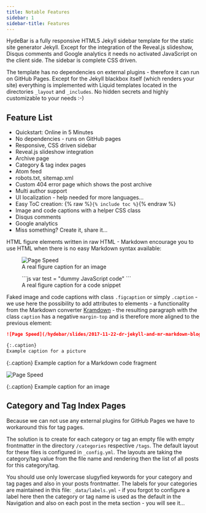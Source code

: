 ```yaml
---
title: Notable Features
sidebar: 1
sidebar-title: Features
---
```


HydeBar is a fully responsive HTML5 Jekyll sidebar template for the static site generator Jekyll. Except for the integration of the Reveal.js slideshow, Disqus comments and Google analytics it needs no activated JavaScript on the client side. The sidebar is complete CSS driven.

The template has no dependencies on external plugins - therefore it can run on GitHub Pages. Except for the Jekyll blackbox itself (which renders your site) everything is implemented with Liquid templates located in the directories `_layout` and `_includes`. No hidden secrets and highly customizable to your needs :-)

## Feature List

- Quickstart: Online in 5 Minutes
- No dependencies - runs on GitHub pages
- Responsive, CSS driven sidebar
- Reveal.js slideshow integration
- Archive page
- Category & tag index pages
- Atom feed
- robots.txt, sitemap.xml
- Custom 404 error page which shows the post archive
- Multi author support
- UI localization - help needed for more languages...
- Easy ToC creation: {% raw %}`{% include toc %}`{% endraw %}
- Image and code captions with a helper CSS class
- Disqus comments
- Google analytics
- Miss something? Create it, share it...

HTML figure elements written in raw HTML - Markdown encourage you to use HTML when there is no easy Markdown syntax available:

<figure markdown="0">
<img
  src="/hydebar/slides/2017-11-22-dr-jekyll-and-mr-markdown-bloggen-fuer-entwickler/assets/page-speed-statisch-desktop.png"
  alt="Page Speed" />
<figcaption>A real figure caption for an image</figcaption>
</figure>


<figure markdown="1">
```js
var test = "dummy JavaScript code"
```
<figcaption>A real figure caption for a code snippet</figcaption>
</figure>


Faked image and code captions with class `.figcaption` or simply `.caption` - we use here the possibility to add attributes to elements - a functionality from the Markdown converter [Kramdown](https://kramdown.gettalong.org/syntax.html#attribute-list-definitions) - the resulting paragraph with the class `caption` has a negative `margin-top` and is therefore more aligned to the previous element:

```md
![Page Speed](/hydebar/slides/2017-11-22-dr-jekyll-and-mr-markdown-bloggen-fuer-entwickler/assets/page-speed-statisch-desktop.png)

{:.caption}
Example caption for a picture
```

{:.caption}
Example caption for a Markdown code fragment


![Page Speed](/hydebar/slides/2017-11-22-dr-jekyll-and-mr-markdown-bloggen-fuer-entwickler/assets/page-speed-statisch-mobil.png)

{:.caption}
Example caption for an image


## Category and Tag Index Pages

Because we can not use any external plugins for GitHub Pages we have to workaround this for tag pages.

The solution is to create for each category or tag an empty file with empty frontmatter in the directory `/categories` respective `/tags`. The default layout for these files is configured in `_config.yml`. The layouts  are taking the category/tag value from the file name and rendering then the list of all posts for this category/tag.

You should use only lowercase slugyfied keywords for your category and tag pages and also in your posts frontmatter. The labels for your categories are maintained in this file: `_data/labels.yml` - if you forgot to configure a label here then the category or tag name is used as the default in the Navigation and also on each post in the meta section - you will see it...
